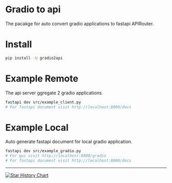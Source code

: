 # Gradio to api
The pacakge for auto convert gradio applications to fastapi APIRouter.

# Install 
```sh
pip install -U gradio2api
```

# Example Remote
The api server ggregate 2 gradio applications.
```sh
fastapi dev src/example_client.py
# For fastapi document visit http://localhost:8000/docs
```

# Example Local
Auto generate fastapi document for local gradio application.
```sh
fastapi dev src/example_gradio.py
# For gui visit http://localhost:8000/gradio
# For fastapi document visit http://localhost:8000/docs
```

---

[![Star History Chart](https://api.star-history.com/svg?repos=mistake0316/gradio2api&type=Date)](https://star-history.com/#mistake0316/gradio2api&Date)